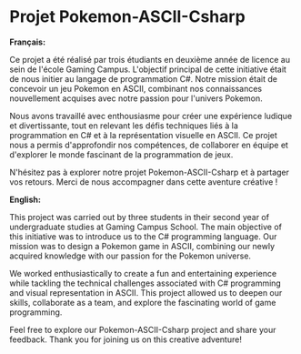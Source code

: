 # Projet Pokemon-ASCII-Csharp

__Français:__

Ce projet a été réalisé par trois étudiants en deuxième année de licence au sein de l'école Gaming Campus. L'objectif principal de cette initiative était de nous initier au langage de programmation C#. Notre mission était de concevoir un jeu Pokemon en ASCII, combinant nos connaissances nouvellement acquises avec notre passion pour l'univers Pokemon.

Nous avons travaillé avec enthousiasme pour créer une expérience ludique et divertissante, tout en relevant les défis techniques liés à la programmation en C# et à la représentation visuelle en ASCII. Ce projet nous a permis d'approfondir nos compétences, de collaborer en équipe et d'explorer le monde fascinant de la programmation de jeux.

N'hésitez pas à explorer notre projet Pokemon-ASCII-Csharp et à partager vos retours. Merci de nous accompagner dans cette aventure créative !


__English:__

This project was carried out by three students in their second year of undergraduate studies at Gaming Campus School. The main objective of this initiative was to introduce us to the C# programming language. Our mission was to design a Pokemon game in ASCII, combining our newly acquired knowledge with our passion for the Pokemon universe.

We worked enthusiastically to create a fun and entertaining experience while tackling the technical challenges associated with C# programming and visual representation in ASCII. This project allowed us to deepen our skills, collaborate as a team, and explore the fascinating world of game programming.

Feel free to explore our Pokemon-ASCII-Csharp project and share your feedback. Thank you for joining us on this creative adventure!
